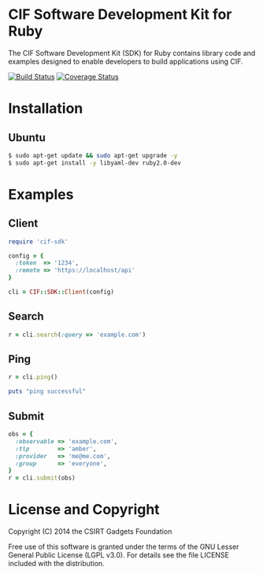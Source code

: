 # CIF Software Development Kit for Ruby 

The CIF Software Development Kit (SDK) for Ruby contains library code and examples designed to enable developers to build applications using CIF.

[![Build Status](https://travis-ci.org/csirtgadgets/rb-cif-sdk.svg?branch=master)](https://travis-ci.org/csirtgadgets/rb-cif-sdk) [![Coverage Status](https://coveralls.io/repos/csirtgadgets/rb-cif-sdk/badge.png)](https://coveralls.io/r/csirtgadgets/rb-cif-sdk)

# Installation
## Ubuntu
```bash
$ sudo apt-get update && sudo apt-get upgrade -y
$ sudo apt-get install -y libyaml-dev ruby2.0-dev
```

# Examples
## Client
```ruby
require 'cif-sdk'

config = {
  :token  => '1234',
  :remote => 'https://localhost/api'
}

cli = CIF::SDK::Client(config)
```
## Search
```ruby
r = cli.search(:query => 'example.com')
```

## Ping
```ruby
r = cli.ping()

puts "ping successful"
```
## Submit
```ruby
obs = {
  :observable => 'example.com',
  :tlp        => 'amber',
  :provider   => 'me@me.com',
  :group      => 'everyone',
}
r = cli.submit(obs)
```

# License and Copyright
Copyright (C) 2014 the CSIRT Gadgets Foundation

Free use of this software is granted under the terms of the GNU Lesser General Public License (LGPL v3.0). For details see the file LICENSE included with the distribution.
